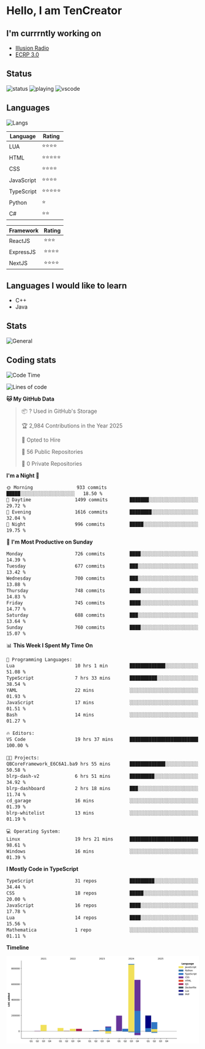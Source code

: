 # Hello, I am TenCreator

## I'm currrntly working on
- [Illusion Radio](https://illusionradio.co.uk/)
- [ECRP 3.0](http://github.com/Emerald-Coast-Roleplay/)

## Status
![status](https://api.statusbadges.me/badge/status/518334475038359555?simple=true&style=for-the-badge)
![playing](https://api.statusbadges.me/badge/playing/518334475038359555?style=for-the-badge)
![vscode](https://api.statusbadges.me/badge/vscode/518334475038359555?style=for-the-badge)

## Languages
![Langs](https://github-readme-stats.vercel.app/api/top-langs/?username=tencreator&layout=compact&theme=radical)


|Language|Rating|
|--------|------|
|LUA|⭐️⭐️⭐️⭐️|
|HTML|⭐️⭐️⭐️⭐️⭐️|
|CSS|⭐️⭐️⭐️⭐️|
|JavaScript|⭐️⭐️⭐️⭐️|
|TypeScript|⭐️⭐️⭐️⭐️⭐️|
|Python|⭐️|
|C#|⭐️⭐️ |

|Framework|Rating|
|--------|------|
|ReactJS|⭐️⭐️⭐|
|ExpressJS|⭐️⭐️⭐️⭐️|
|NextJS|⭐️⭐️⭐⭐️|

## Languages I would like to learn
- C++
- Java

## Stats
![General](https://github-readme-stats.vercel.app/api?username=tencreator&show_icons=true&theme=radical)

## Coding stats

<!--START_SECTION:waka-->
![Code Time](http://img.shields.io/badge/Code%20Time-589%20hrs%2030%20mins-blue)

![Lines of code](https://img.shields.io/badge/From%20Hello%20World%20I%27ve%20Written-2.3%20million%20lines%20of%20code-blue)

**🐱 My GitHub Data** 

> 📦 ? Used in GitHub's Storage 
 > 
> 🏆 2,984 Contributions in the Year 2025
 > 
> 💼 Opted to Hire
 > 
> 📜 56 Public Repositories 
 > 
> 🔑 0 Private Repositories 
 > 
**I'm a Night 🦉** 

```text
🌞 Morning                933 commits         █████░░░░░░░░░░░░░░░░░░░░   18.50 % 
🌆 Daytime                1499 commits        ███████░░░░░░░░░░░░░░░░░░   29.72 % 
🌃 Evening                1616 commits        ████████░░░░░░░░░░░░░░░░░   32.04 % 
🌙 Night                  996 commits         █████░░░░░░░░░░░░░░░░░░░░   19.75 % 
```
📅 **I'm Most Productive on Sunday** 

```text
Monday                   726 commits         ████░░░░░░░░░░░░░░░░░░░░░   14.39 % 
Tuesday                  677 commits         ███░░░░░░░░░░░░░░░░░░░░░░   13.42 % 
Wednesday                700 commits         ███░░░░░░░░░░░░░░░░░░░░░░   13.88 % 
Thursday                 748 commits         ████░░░░░░░░░░░░░░░░░░░░░   14.83 % 
Friday                   745 commits         ████░░░░░░░░░░░░░░░░░░░░░   14.77 % 
Saturday                 688 commits         ███░░░░░░░░░░░░░░░░░░░░░░   13.64 % 
Sunday                   760 commits         ████░░░░░░░░░░░░░░░░░░░░░   15.07 % 
```


📊 **This Week I Spent My Time On** 

```text
💬 Programming Languages: 
Lua                      10 hrs 1 min        █████████████░░░░░░░░░░░░   51.08 % 
TypeScript               7 hrs 33 mins       ██████████░░░░░░░░░░░░░░░   38.54 % 
YAML                     22 mins             ░░░░░░░░░░░░░░░░░░░░░░░░░   01.93 % 
JavaScript               17 mins             ░░░░░░░░░░░░░░░░░░░░░░░░░   01.51 % 
Bash                     14 mins             ░░░░░░░░░░░░░░░░░░░░░░░░░   01.27 % 

🔥 Editors: 
VS Code                  19 hrs 37 mins      █████████████████████████   100.00 % 

🐱‍💻 Projects: 
QBCoreFramework_E6C6A1.ba9 hrs 55 mins       █████████████░░░░░░░░░░░░   50.58 % 
blrp-dash-v2             6 hrs 51 mins       █████████░░░░░░░░░░░░░░░░   34.92 % 
blrp-dashboard           2 hrs 18 mins       ███░░░░░░░░░░░░░░░░░░░░░░   11.74 % 
cd_garage                16 mins             ░░░░░░░░░░░░░░░░░░░░░░░░░   01.39 % 
blrp-whitelist           13 mins             ░░░░░░░░░░░░░░░░░░░░░░░░░   01.19 % 

💻 Operating System: 
Linux                    19 hrs 21 mins      █████████████████████████   98.61 % 
Windows                  16 mins             ░░░░░░░░░░░░░░░░░░░░░░░░░   01.39 % 
```

**I Mostly Code in TypeScript** 

```text
TypeScript               31 repos            █████████░░░░░░░░░░░░░░░░   34.44 % 
CSS                      18 repos            █████░░░░░░░░░░░░░░░░░░░░   20.00 % 
JavaScript               16 repos            ████░░░░░░░░░░░░░░░░░░░░░   17.78 % 
Lua                      14 repos            ████░░░░░░░░░░░░░░░░░░░░░   15.56 % 
Mathematica              1 repo              ░░░░░░░░░░░░░░░░░░░░░░░░░   01.11 % 
```



**Timeline**

![Lines of Code chart](https://raw.githubusercontent.com/tencreator/tencreator/main/assets/bar_graph.png)


<!--END_SECTION:waka-->
